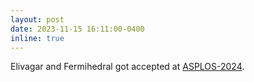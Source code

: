 ```yaml
---
layout: post
date: 2023-11-15 16:11:00-0400
inline: true
---
```


Elivagar and Fermihedral got accepted at [ASPLOS-2024](https://www.asplos-conference.org/asplos2024/).
